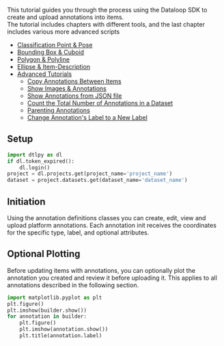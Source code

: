 This tutorial guides you through the process using the Dataloop SDK to create and upload annotations into items.  
The tutorial includes chapters with different tools, and the last chapter includes various more advanced scripts  
- [Classification Point & Pose](../classification_point_and_pose/chapter.md)  
- [Bounding Box & Cuboid](../bounding_box_and_cuboid/chapter.md)  
- [Polygon & Polyline](../polygon_and_polyline/chapter.md)  
- [Ellipse & Item-Description](../ellipse_and_item_description/chapter.md)  
- [Advanced Tutorials](../advance_tutorials/chapter.md)  
    - [Copy Annotations Between Items](../advance_tutorials/chapter.md#copy-annotations-between-items)  
    - [Show Images & Annotations](../advance_tutorials/chapter.md#show-images--annotations)  
    - [Show Annotations from JSON file](../advance_tutorials/chapter.md#show-annotations-from-json-file-dataloop-format)  
    - [Count the Total Number of Annotations in a Dataset](../advance_tutorials/chapter.md#count-total-number-of-annotations)  
    - [Parenting Annotations](../advance_tutorials/chapter.md#parenting-annotations)  
    - [Change Annotation's Label to a New Label](../advance_tutorials/chapter.md#change-annotations-label)  
  
## Setup  
  

```python
import dtlpy as dl
if dl.token_expired():
    dl.login()
project = dl.projects.get(project_name='project_name')
dataset = project.datasets.get(dataset_name='dataset_name')
```
## Initiation  
Using the annotation definitions classes you can create, edit, view and upload platform annotations. Each annotation init receives the coordinates for the specific type, label, and optional attributes.  
  
## Optional Plotting  
Before updating items with annotations, you can optionally plot the annotation you created and review it before uploading it. This applies to all annotations described in the following section.  
  

```python
import matplotlib.pyplot as plt
plt.figure()
plt.imshow(builder.show())
for annotation in builder:
    plt.figure()
    plt.imshow(annotation.show())
    plt.title(annotation.label)
```
